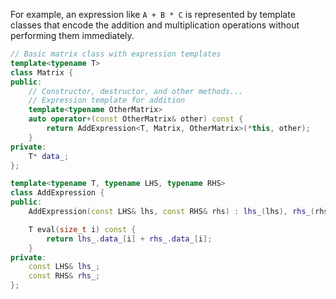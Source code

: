 For example, an expression like `A + B * C` is represented by template classes that encode the addition and multiplication operations without performing them immediately.

```cpp
// Basic matrix class with expression templates
template<typename T>
class Matrix {
public:
    // Constructor, destructor, and other methods...
    // Expression template for addition
    template<typename OtherMatrix>
    auto operator+(const OtherMatrix& other) const {
        return AddExpression<T, Matrix, OtherMatrix>(*this, other);
    }
private:
    T* data_;
};

template<typename T, typename LHS, typename RHS>
class AddExpression {
public:
    AddExpression(const LHS& lhs, const RHS& rhs) : lhs_(lhs), rhs_(rhs) {}

    T eval(size_t i) const {
        return lhs_.data_[i] + rhs_.data_[i];
    }
private:
    const LHS& lhs_;
    const RHS& rhs_;
};

```